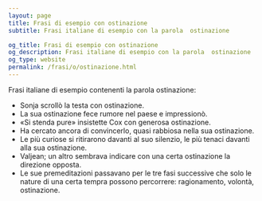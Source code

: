 ```yaml
---
layout: page
title: Frasi di esempio con ostinazione 
subtitle: Frasi italiane di esempio con la parola  ostinazione

og_title: Frasi di esempio con ostinazione 
og_description: Frasi italiane di esempio con la parola  ostinazione
og_type: website
permalink: /frasi/o/ostinazione.html
---
```


Frasi italiane di esempio contenenti la parola ostinazione:


- Sonja scrollò la testa con ostinazione.
- La sua ostinazione fece rumore nel paese e impressionò.
- «Si stenda pure» insistette Cox con generosa ostinazione.
- Ha cercato ancora di convincerlo, quasi rabbiosa nella sua ostinazione.
- Le più curiose si ritirarono davanti al suo silenzio, le più tenaci davanti alla sua ostinazione.
- Valjean; un altro sembrava indicare con una certa ostinazione la direzione opposta.
- Le sue premeditazioni passavano per le tre fasi successive che solo le nature di una certa tempra possono percorrere: ragionamento, volontà, ostinazione.
